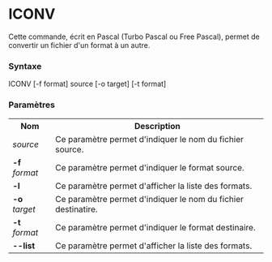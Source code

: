 # ICONV
Cette commande, écrit en Pascal (Turbo Pascal ou Free Pascal), permet de convertir un fichier d'un format à un autre.

<h3>Syntaxe</h3>

ICONV [-f format] source [-o target] [-t format]

<h3>Paramètres</h3>

<table>
  <tr>
    <th>Nom</th>
    <th>Description</th>
  </tr>
  <tr>
    <td><i>source</i></td> 
    <td>Ce paramètre permet d'indiquer le nom du fichier source.</td>
  </tr>
  <tr>
    <td><b>-f</b> <i>format</i></td> 
    <td>Ce paramètre permet d'indiquer le format source.</td>
  </tr>
  <tr>
    <td><b>-l</b></td>
    <td>Ce paramètre permet d'afficher la liste des formats.</td>
  </tr>
  <tr>
    <td><b>-o</b> <i>target</i></td>
    <td>Ce paramètre permet d'indiquer le nom du fichier destinatire.</td>
  </tr>
  <tr>
    <td><b>-t</b> <i>format</i></td>
    <td>Ce paramètre permet d'indiquer le format destinaire.</td>
  </tr>
  <tr>
    <td><b>--list</b></td> 
    <td>Ce paramètre permet d'afficher la liste des formats.</td>
  </tr>
</table>  
